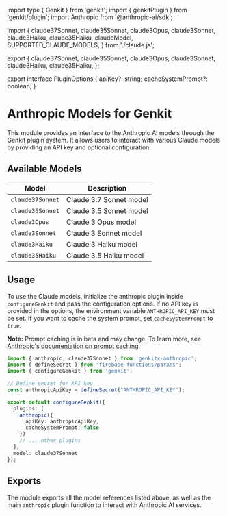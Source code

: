 import type { Genkit } from 'genkit';
import { genkitPlugin } from 'genkit/plugin';
import Anthropic from '@anthropic-ai/sdk';

import {
  claude37Sonnet,
  claude35Sonnet,
  claude3Opus,
  claude3Sonnet,
  claude3Haiku,
  claude35Haiku,
  claudeModel,
  SUPPORTED_CLAUDE_MODELS,
} from './claude.js';

export {
  claude37Sonnet,
  claude35Sonnet,
  claude3Opus,
  claude3Sonnet,
  claude3Haiku,
  claude35Haiku,
};

export interface PluginOptions {
  apiKey?: string;
  cacheSystemPrompt?: boolean;
}

# Anthropic Models for Genkit

This module provides an interface to the Anthropic AI models through the Genkit plugin system. It allows users to interact with various Claude models by providing an API key and optional configuration.

## Available Models

| Model | Description |
|-------|-------------|
| `claude37Sonnet` | Claude 3.7 Sonnet model |
| `claude35Sonnet` | Claude 3.5 Sonnet model |
| `claude3Opus` | Claude 3 Opus model |
| `claude3Sonnet` | Claude 3 Sonnet model |
| `claude3Haiku` | Claude 3 Haiku model |
| `claude35Haiku` | Claude 3.5 Haiku model |

## Usage

To use the Claude models, initialize the anthropic plugin inside `configureGenkit` and pass the configuration options. If no API key is provided in the options, the environment variable `ANTHROPIC_API_KEY` must be set. If you want to cache the system prompt, set `cacheSystemPrompt` to `true`.

**Note:** Prompt caching is in beta and may change. To learn more, see [Anthropic's documentation on prompt caching](https://docs.anthropic.com/en/docs/prompt-caching).

```typescript
import { anthropic, claude37Sonnet } from 'genkitx-anthropic';
import { defineSecret } from "firebase-functions/params";
import { configureGenkit } from 'genkit';

// Define secret for API key
const anthropicApiKey = defineSecret("ANTHROPIC_API_KEY");

export default configureGenkit({
  plugins: [
    anthropic({ 
      apiKey: anthropicApiKey, 
      cacheSystemPrompt: false 
    })
    // ... other plugins
  ],
  model: claude37Sonnet
});
```

## Exports

The module exports all the model references listed above, as well as the main `anthropic` plugin function to interact with Anthropic AI services.
